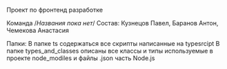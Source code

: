 Проект по фронтенд разработке

Команда /*Названия пока нет*/
  Состав:
    Кузнецов Павел,
    Баранов Антон,
    Чемекова Анастасия

Папки:
  В папке ts содержаться все скрипты написанные на typesrcipt
    В папке types_and_classes описаны все классы и типы используемые в проекте
  node_modiles и файлы .json часть Node.js